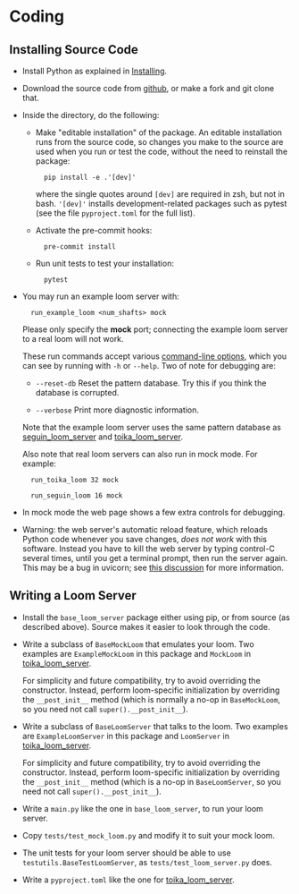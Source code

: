 # Coding

## Installing Source Code

* Install Python as explained in [Installing](installing.md).

* Download the source code from [github](https://github.com/r-owen/base_loom_server.git),
  or make a fork and git clone that.

* Inside the directory, do the following:

    * Make "editable installation" of the package.
      An editable installation runs from the source code,
      so changes you make to the source are used when you run or test the code,
      without the need to reinstall the package:

            pip install -e .'[dev]'
        
      where the single quotes around `[dev]` are required in zsh, but not in bash.
      `'[dev]'` installs development-related packages such as pytest
      (see the file `pyproject.toml` for the full list).
      
    * Activate the pre-commit hooks:

            pre-commit install
    
    * Run unit tests to test your installation:
    
            pytest

* You may run an example loom server with:

        run_example_loom <num_shafts> mock
    
  
  Please only specify the **mock** port; connecting the example loom server to a real loom will not work.
  
  These run commands accept various [command-line options](installing.md#command-line-options), which you can see by running  with `-h` or `--help`. Two of note for debugging are:

    * `--reset-db` Reset the pattern database. Try this if you think the database is corrupted.

    * `--verbose` Print more diagnostic information.
  
  Note that the example loom server uses the same pattern database as
  [seguin_loom_server](https://pypi.org/project/seguin-loom-server/)
  and [toika_loom_server](https://pypi.org/project/toika-loom-server/).

  Also note that real loom servers can also run in mock mode. For example:

        run_toika_loom 32 mock
        
        run_seguin_loom 16 mock

* In mock mode the web page shows a few extra controls for debugging.

* Warning: the web server's automatic reload feature, which reloads Python code whenever you save changes,
  *does not work* with this software.
  Instead you have to kill the web server by typing control-C several times, until you get a terminal prompt, then run the server again.
  This may be a bug in uvicorn; see [this discussion](https://github.com/encode/uvicorn/discussions/2075) for more information.

## Writing a Loom Server

* Install the `base_loom_server` package either using pip, or from source (as described above).
  Source makes it easier to look through the code.

* Write a subclass of `BaseMockLoom` that emulates your loom.
  Two examples are `ExampleMockLoom` in this package and `MockLoom`
  in [toika_loom_server](https://pypi.org/project/toika-loom-server/).

  For simplicity and future compatibility, try to avoid overriding the constructor.
  Instead, perform loom-specific initialization by overriding the `__post_init__` method
  (which is normally a no-op in `BaseMockLoom`, so you need not call `super().__post_init__`).

* Write a subclass of `BaseLoomServer` that talks to the loom.
  Two examples are `ExampleLoomServer` in this package and `LoomServer`
  in [toika_loom_server](https://pypi.org/project/toika-loom-server/).

  For simplicity and future compatibility, try to avoid overriding the constructor.
  Instead, perform loom-specific initialization by overriding the `__post_init__` method
  (which is a no-op in `BaseLoomServer`, so you need not call `super().__post_init__`).

* Write a `main.py` like the one in `base_loom_server`, to run your loom server.

* Copy `tests/test_mock_loom.py` and modify it to suit your mock loom.

* The unit tests for your loom server should be able to use `testutils.BaseTestLoomServer`, as `tests/test_loom_server.py` does.

* Write a `pyproject.toml` like the one for [toika_loom_server](https://pypi.org/project/toika-loom-server/).
